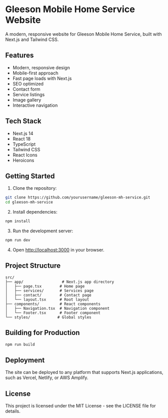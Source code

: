 # Gleeson Mobile Home Service Website

A modern, responsive website for Gleeson Mobile Home Service, built with Next.js and Tailwind CSS.

## Features

- Modern, responsive design
- Mobile-first approach
- Fast page loads with Next.js
- SEO optimized
- Contact form
- Service listings
- Image gallery
- Interactive navigation

## Tech Stack

- Next.js 14
- React 18
- TypeScript
- Tailwind CSS
- React Icons
- Heroicons

## Getting Started

1. Clone the repository:
```bash
git clone https://github.com/yourusername/gleeson-mh-service.git
cd gleeson-mh-service
```

2. Install dependencies:
```bash
npm install
```

3. Run the development server:
```bash
npm run dev
```

4. Open [http://localhost:3000](http://localhost:3000) in your browser.

## Project Structure

```
src/
├── app/                 # Next.js app directory
│   ├── page.tsx        # Home page
│   ├── services/       # Services page
│   ├── contact/        # Contact page
│   └── layout.tsx      # Root layout
├── components/         # React components
│   ├── Navigation.tsx  # Navigation component
│   └── Footer.tsx      # Footer component
└── styles/            # Global styles
```

## Building for Production

```bash
npm run build
```

## Deployment

The site can be deployed to any platform that supports Next.js applications, such as Vercel, Netlify, or AWS Amplify.

## License

This project is licensed under the MIT License - see the LICENSE file for details. 